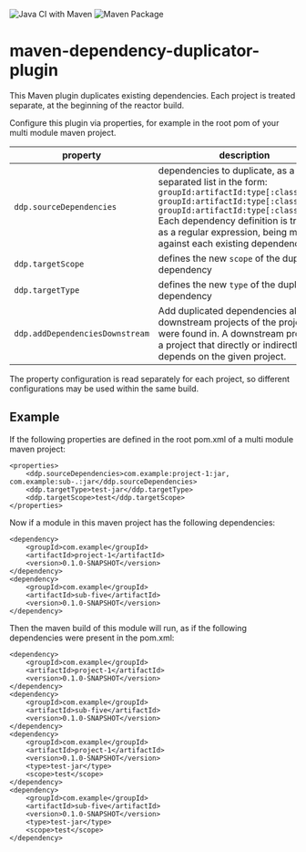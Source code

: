 ![Java CI with Maven](https://github.com/mickroll/maven-dependency-duplicator-plugin/workflows/Java%20CI%20with%20Maven/badge.svg)
![Maven Package](https://github.com/mickroll/maven-dependency-duplicator-plugin/workflows/Maven%20Package/badge.svg)

# maven-dependency-duplicator-plugin

This Maven plugin duplicates existing dependencies. Each project is treated separate, at the beginning of the reactor build.
  
Configure this plugin via properties, for example in the root pom of your multi module maven project.

| property | description |
| ---      | ---         |
| `ddp.sourceDependencies` | dependencies to duplicate, as a comma separated list in the form: `groupId:artifactId:type[:classifier], groupId:artifactId:type[:classifier], groupId:artifactId:type[:classifier]` Each dependency definition is treated as a regular expression, being matched against each existing dependency. |
| `ddp.targetScope` | defines the new `scope` of the duplicated dependency |
| `ddp.targetType`  | defines the new `type` of the duplicated dependency |
| `ddp.addDependenciesDownstream` | Add duplicated dependencies also to downstream projects of the project hey were found in. A downstream project is a project that directly or indirectly depends on the given project. |

The property configuration is read separately for each project, so different configurations may be used within the same build.
  
## Example

If the following properties are defined in the root pom.xml of a multi module maven project:

    <properties>
        <ddp.sourceDependencies>com.example:project-1:jar, com.example:sub-.:jar</ddp.sourceDependencies>
        <ddp.targetType>test-jar</ddp.targetType>
        <ddp.targetScope>test</ddp.targetScope>
    </properties> 

  
Now if a module in this maven project has the following dependencies:

    <dependency>
        <groupId>com.example</groupId>
        <artifactId>project-1</artifactId>
        <version>0.1.0-SNAPSHOT</version>
    </dependency>
    <dependency>
        <groupId>com.example</groupId>
        <artifactId>sub-five</artifactId>
        <version>0.1.0-SNAPSHOT</version>
    </dependency>

Then the maven build of this module will run, as if the following dependencies were present in the pom.xml:
    
    <dependency>
        <groupId>com.example</groupId>
        <artifactId>project-1</artifactId>
        <version>0.1.0-SNAPSHOT</version>
    </dependency>
    <dependency>
        <groupId>com.example</groupId>
        <artifactId>sub-five</artifactId>
        <version>0.1.0-SNAPSHOT</version>
    </dependency>
    <dependency>
        <groupId>com.example</groupId>
        <artifactId>project-1</artifactId>
        <version>0.1.0-SNAPSHOT</version>
        <type>test-jar</type>
        <scope>test</scope>
    </dependency>
    <dependency>
        <groupId>com.example</groupId>
        <artifactId>sub-five</artifactId>
        <version>0.1.0-SNAPSHOT</version>
        <type>test-jar</type>
        <scope>test</scope>
    </dependency>

